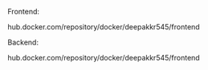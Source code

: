 Frontend:

hub.docker.com/repository/docker/deepakkr545/frontend

Backend:

hub.docker.com/repository/docker/deepakkr545/frontend